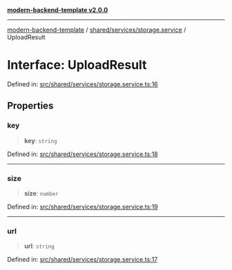 [**modern-backend-template v2.0.0**](../../../../README.md)

***

[modern-backend-template](../../../../modules.md) / [shared/services/storage.service](../README.md) / UploadResult

# Interface: UploadResult

Defined in: [src/shared/services/storage.service.ts:16](https://github.com/maemreyo/saas-4cus-nodejs/blob/1a77de11cd6eaefe66c31c7f5de281673fc25ce5/src/shared/services/storage.service.ts#L16)

## Properties

### key

> **key**: `string`

Defined in: [src/shared/services/storage.service.ts:18](https://github.com/maemreyo/saas-4cus-nodejs/blob/1a77de11cd6eaefe66c31c7f5de281673fc25ce5/src/shared/services/storage.service.ts#L18)

***

### size

> **size**: `number`

Defined in: [src/shared/services/storage.service.ts:19](https://github.com/maemreyo/saas-4cus-nodejs/blob/1a77de11cd6eaefe66c31c7f5de281673fc25ce5/src/shared/services/storage.service.ts#L19)

***

### url

> **url**: `string`

Defined in: [src/shared/services/storage.service.ts:17](https://github.com/maemreyo/saas-4cus-nodejs/blob/1a77de11cd6eaefe66c31c7f5de281673fc25ce5/src/shared/services/storage.service.ts#L17)
